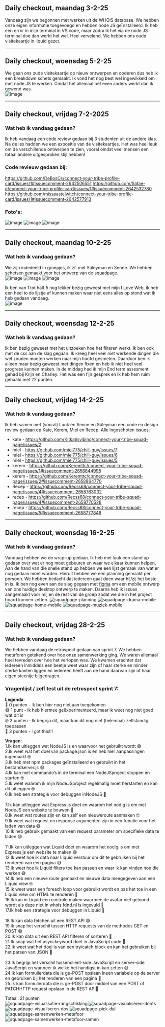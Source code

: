 ## Daily checkout, maandag 3-2-25
Vandaag zijn we begonnen met werken uit de WHOIS database. We hebben onze eigen informatie toegevoegd en hebben node JS geïnstalleerd. Ik heb een error in mijn terminal in VS code, maar zodra ik het via de node JS terminal doe dan werkt het wel. Heel vervelend. We hebben ons oude visitekaartje in liquid gezet. 
***

## Daily checkout, woensdag 5-2-25
We gaan ons oude visitekaartje op nieuw ontwerpen en coderen dus heb ik een breakdown schets gemaakt. Ik vond het nog best wel ingewikkeld om met node JS te werken. Omdat het allemaal net even anders werkt dan ik gewend was. <br>
![image](https://github.com/user-attachments/assets/1f6e9c05-0d10-4be3-b06c-cfa423909b16)
***

## Daily checkout, vrijdag 7-2-2025
### Wat heb ik vandaag gedaan?
Ik heb vandaag een code review gedaan bij 3 studenten uit de andere klas. Na de les hadden we een expositie van de visitekaartjes. Het was heel leuk om de verschillende ontwerpen te zien, vooral omdat veel mensen een totaal andere uitgesproken stijl hebben!

### Code revieuw gedaan bij:
https://github.com/DeBosOs/connect-your-tribe-profile-card/issues/1#issuecomment-2642506551
https://github.com/Safae-e/connect-your-tribe-profile-card/issues/1#issuecomment-2642532780
https://github.com/misspastelwitch/connect-your-tribe-profile-card/issues/1#issuecomment-2642577913

### Foto's:
![image](https://github.com/user-attachments/assets/d8157eaa-87b0-4e00-b2f2-f3cad0529adf)
![image](https://github.com/user-attachments/assets/e338754f-264a-4dff-b995-cadc9c8a7a5b)
![image](https://github.com/user-attachments/assets/1b042e2f-747d-402a-859d-31686d189eec)
***

## Daily checkout, maandag 10-2-25
### Wat heb ik vandaag gedaan?
We zijn indedeeld in groepjes, ik zit met Süleyman en Senne. We hebben schetsen gemaakt voor het ontwerp van de squadpage. <br>
![image](https://github.com/user-attachments/assets/a6152b3a-387d-432f-bd17-a235f1ddb655)
![image](https://github.com/user-attachments/assets/3dc3fc07-54ef-4705-97ab-76574ff73667)
![image](https://github.com/user-attachments/assets/1c792c2c-ca0b-4974-b414-6ea98ba808b4)

Ik ben van 1 tot half 5 nog lekker bezig geweest met mijn I Love Web, ik heb een heel to do lijstje af kunnen maken waar niet eens alles op stond wat ik heb gedaan vandaag. <br>
![image](https://github.com/user-attachments/assets/f9cf90a1-0b0d-48af-83ce-8d6b033b9976)
***

## Daily checkout, woensdag 12-2-25
### Wat heb ik vandaag gedaan?
Ik ben bezig geweest met het uitzoeken hoe het filteren werkt. Ik ben ook met de css aan de slag gegaan. Ik kreeg heel veel niet werkende dingen die wel zouden moeten werken naar mijn hoofd gesmeten. Daardoor ben ik alleen maar bezig geweest met dingen fixen en heb ik niet heel veel progress kunnen maken. 
In de middag had ik mijn End term assesment gehad bij Krijn en Charley. Het was een fijn gesprek en ik heb hem ruim gehaald met 22 punten.
***

## Daily checkout, vrijdag 14-2-25
### Wat heb ik vandaag gedaan?
Ik heb samen met (vooral) Luuk en Senne en Süleyman een code en design review gedaan op Kate, Kerem, Miel en Recep. 
Alle ingeschoten issues:
* kate - https://github.com/Kitkatisvibing/connect-your-tribe-squad-page/issues/2
* miel - https://github.com/miel775/chill-guy/issues/7
* miel - https://github.com/miel775/chill-guy/issues/6
* miel - https://github.com/miel775/chill-guy/issues/5
* kerem - https://github.com/Keremttc/connect-your-tribe-squad-page/issues/1#issuecomment-2658844995
* kerem - https://github.com/Keremttc/connect-your-tribe-squad-page/issues/2#issuecomment-2658864770
* Recep - https://github.com/Recss68/connect-your-tribe-squad-page/issues/4#issuecomment-2658763032
* recep - https://github.com/Recss68/connect-your-tribe-squad-page/issues/4#issuecomment-2658770528
* recep - https://github.com/Recss68/connect-your-tribe-squad-page/issues/5#issuecomment-2658777848
***

## Daily checkout, woensdag 16-2-25
### Wat heb ik vandaag gedaan?
Vandaag hebben we de wrap-up gedaan. Ik heb met luuk een stand up gedaan over wat er nog moet gebeuren en waar we elkaar kunnen helpen. Aan de hand van die snelle stand up hebben we een lijst gemaak van wat er nog gedaan moet worden. Hieruit hebben we een planning gemaakt per persoon. We hebben bedacht dat iedereen gaat doen waar hij/zij het beste in is. Ik ben nog even aan de slag gegaan met [figma](https://www.figma.com/design/vdaFAT7pwMwU73tuKymwXh/Rad-squadpage?node-id=2322-2&t=iDly2jF2BEA2kSrH-1) om een mobile ontwerp van ons huidige desktop ontwerp te maken. Daarna heb ik issues aangemaakt voor mij en de rest van de groep zodat we die in het project board kunnen zetten. 
![squadpage-planning](https://github.com/user-attachments/assets/3fa90479-9406-45d1-b074-30783c80e548)
![squadpage-drama-mobile](https://github.com/user-attachments/assets/8b667a5d-6786-43df-9893-d8e3c07c621b)
![squadpage-home-mobile](https://github.com/user-attachments/assets/7fb6d6bb-ac84-4cf3-b5bf-8c8decb11d83)
![squadpage-muziek-mobile](https://github.com/user-attachments/assets/a76a8b1e-2fbb-4409-9b5c-15562675e664)
***

## Daily checkout, vrijdag 28-2-25
### Wat heb ik vandaag gedaan?
We hebben vandaag de retrospect gedaan van sprint 7. We hebben metaforen getekend over hoe onze samenwerking ging. We waren allemaal heel tevreden over hoe het verlopen was. We kwamen erachter dat iedereen inmiddels een beetje weet waar zijn of haar sterke en minder sterke kanten liggen en iedereen heeft aan de hand daarvan zijn of haar eigen steentje bijgedragen.

### Vragenlijst / zelf test uit de retrospect sprint 7:

**Legenda**: <br>
🫣 0 punten - Ik ben hier nog niet aan toegekomen <br>
😅 1 punt - Ik heb hiermee geëxperimenteerd, maar ik weet nog niet goed wat dit is <br>
🤓 2 punten - Ik begrijp dit, maar kan dit nog niet (helemaal) zelfstandig toepassen <br>
🍗 3 punten - I got this!!! <br>

**Vragen**: <br>
1.Ik kan uitleggen wat NodeJS is en waarvoor het gebruikt wordt 😅 <br>
2.Ik weet wat het doel van package.json is en heb hier aanpassingen ingemaakt 🤓 <br>
3.Ik heb met npm packages geïnstalleerd en gebruikt in het bestandserver.js 😅 <br>
4.Ik kan met commando’s in de terminal een NodeJSproject stoppen en starten 🤓 <br>
5.Ik weet waarom ik mijn NodeJSproject regelmatig moet herstarten en kan dit uitleggen 🤓 <br>
6.Ik heb een strategie voor debuggen inNodeJS 🫣 <br>
 <br>
7.Ik kan uitleggen wat Express.js doet en waarom het nodig is om met NodeJS een website te bouwen 🫣 <br>
8.Ik weet wat routes zijn en kan zelf een nieuweroute aanmaken 🤓 <br>
9.Ik weet wat request en response argumenten zijn in een functie voor het laden van data 😅  <br>
10.Ik heb gebruik gemaakt van een request parameter om specifieke data te laden 😅<br>
 <br>
11.Ik kan uitleggen wat Liquid doet en waarom het nodig is om met Express.js een website te maken 😅<br>
12.Ik weet hoe ik data naar Liquid verstuur om dit te gebruiken bij het renderen van een pagina 😅<br>
13.Ik weet hoe ik Liquid filters toe kan passen en waar ik kan vinden hoe die werken 😅 <br>
14.Ik heb een nieuwe route gemaakt en nieuwe data meegegeven aan een Liquid view 🤓 <br>
15.Ik weet waar een foreach loop voor gebruikt wordt en pas het toe in een Liquid view om HTML te renderen 🫣 <br>
16.Ik kan in Liquid een controle maken waarmee de avatar niet getoond wordt als deze niet in whois.fdnd.nl is ingevuld 🫣 <br>
17.Ik heb een strategie voor debuggen in Liquid 🫣 <br>
 <br>
18.Ik kan data fetchen uit een REST API 😅 <br>
19.Ik snap het verschil tussen HTTP requests van de methodes GET en POST 😅 <br>
20.Ik kan data uit een REST API filteren of sorteren 🫣 <br>
21.Ik snap wat het asynckeyword doet in JavaScript code 🫣 <br>
22.Ik weet wat het doel is van een try/catch block en kan het gebruiken bij het parsen van JSON 🫣 <br>
 <br>
23.Ik begrijp het verschil tussenclient-side JavaScript en server-side JavaScript en wanneer ik welke het handigst in kan zetten 😅 <br>
24.Ik kan formulierdata die is ge-POST opslaan ineen variabele op de server en gebruiken bij het renderen van een pagina 🫣<br>
25.Ik kan formulierdata die is ge-POST door middel van een POST of PATCHHTTP request opslaan in de REST API🫣  <br>

Totaal: 21 punten 
<br>
![squadpage-visualisatie-rangschikking](https://github.com/user-attachments/assets/9ef28c9c-8882-41f5-aceb-324908a6e7ab)
![squadpage-visualiseren-donts](https://github.com/user-attachments/assets/0eb8af27-a67b-4c64-bfa0-44b562be9ef3)
![squadpage-visualiseren-dos](https://github.com/user-attachments/assets/6a4241af-50e6-441f-a328-e7a3f104e0de)
![squadpage-piek-dal](https://github.com/user-attachments/assets/3e1201a3-b10f-4249-80c6-a74deafbdc66)
![squadpage-samenwerken-metefoor](https://github.com/user-attachments/assets/86551749-eafa-4bd5-95a7-26a59d0cce62)
![squadpage-samenwerken-metafoor-samen](https://github.com/user-attachments/assets/596f0f79-a6af-43fc-b15c-4ad04bae8f04)


